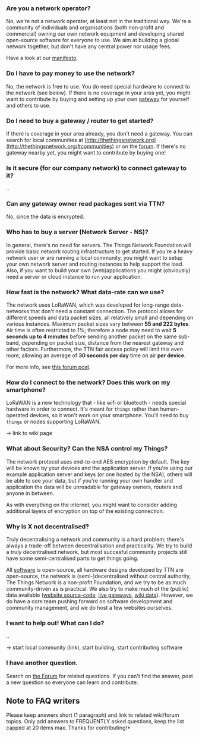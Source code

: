 ### Are you a network operator?
No, we're not a network operater, at least not in the traditional way.
We're a community of individuals and organisations (both non-profit and
commercial) owning our own network equipment and developing shared open-source
software for everyone to use. We aim at building a global network together,
but don't have any central power nor usage fees.

Have a look at our [manifesto](https://github.com/TheThingsNetwork/Manifest).


### Do I have to pay money to use the network?
No, the network is free to use. You do need special hardware to connect to the
network (see below). If there is no coverage in your area yet, you might want
to contribute by buying and setting up your own [gateway](http://thethingsnetwork.org/wiki/Hardware/OverviewGateways)
for yourself and others to use.


### Do I need to buy a gateway / router to get started?
If there is coverage in your area already, you don't need a gateway. You can
search for local communities at [http://thethingsnetwork.org](http://thethingsnetwork.org/#communities)
or on the [forum](http://forum.thethingsnetwork.org/).
If there's no gateway nearby yet, you might want to contribute by buying one!


### Is it secure (for our company network) to connect gateway to it?
..


### Can any gateway owner read packages sent via TTN?
No, since the data is encrypted.


### Who has to buy a server (Network Server - NS)?
In general, there's no need for servers. The Things Network Foundation will
provide basic network routing infrastructure to get started. If you're a heavy
network user or are running a local community, you might want to setup your own
network server and routing instances to help support the load.
Also, if you want to build your own (web)applications you might (obviously) need
a server or cloud instance to run your application.


### How fast is the network? What data-rate can we use?
The network uses LoRaWAN, which was developed for long-range data-networks that
don't need a constant connection. The protocol allows for different speeds and
data packet sizes, all relatively small and depending on various instances.
Maximum packet sizes vary between **55 and 222 bytes**. Air time is often
restricted to 1%; therefore a node may need to wait **5 seconds up to 4 minutes** before sending another packet on the same sub-band,
depending on packet size, distance from the nearest gateway and other factors. Furthermore, the TTN fair access 
policy will limit this even more, allowing an average of **30 seconds per day** time on air **per device**.

For more info, see [this forum post](http://forum.thethingsnetwork.org/t/parse-data-with-node-red/835/2).


### How do I connect to the network? Does this work on my smartphone?
LoRaWAN is a new technology that - like wifi or bluetooth - needs special
hardware in order to connect. It's meant for `things` rather than human-operated
devices, so it won't work on your smartphone. You'll need to buy `things` or
nodes supporting LoRaWAN.

-> link to wiki page


### What about Security? Can the NSA control my Things?
The network protocol uses end-to-end AES encryption by default. The key will be
known by your devices and the application server. If you're using our example
application server and keys (or one hosted by the NSA), others will be able to
see your data, but if you're running your own handler and application the data
will be unreadable for gateway owners, routers and anyone in between.

As with everything on the internet, you might want to consider adding additional
layers of encryption on top of the existing connection.


### Why is X not decentralised?
Truly decentralising a network and community is a hard problem; there's always
a trade-off between decentralisation and practicality. We try to build a truly
decentralised network, but most succesful community projects still have some
semi-centralised parts to get things going.

All [software](https://github.com/TheThingsNetwork) is open-source, all hardware
designs developed by TTN are open-source, the network is (semi-)decentralised
without central authority, The Things Network is a non-profit Foundation, and we
try to be as much community-driven as is practical.
We also try to make much of the (public) data available
([website source-code](https://github.com/TheThingsNetwork/TheThingsNetwork.org),
[live gateways](http://ttnstatus.org/gateways),
[wiki data](https://github.com/TheThingsNetwork/wiki)).
However, we do have a core team pushing forward on software development and
community management, and we do host a few websites ourselves.


### I want to help out! What can I do?
..

-> start local community (link), start building, start contributing software



### I have another question.
Search on [the Forum](http://forum.thethingsnetwork.org/) for related questions. If you can't find the answer, post a new question so everyone can learn and contribute.


## Note to FAQ writers
Please keep answers short (1 paragraph) and link to related wiki/forum topics. Only add answers to FREQUENTLY asked questions, keep the list capped at 20 items max. Thanks for contributing!*
